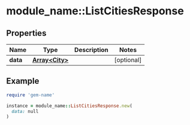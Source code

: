 # module_name::ListCitiesResponse

## Properties

| Name | Type | Description | Notes |
| ---- | ---- | ----------- | ----- |
| **data** | [**Array&lt;City&gt;**](City.md) |  | [optional] |

## Example

```ruby
require 'gem-name'

instance = module_name::ListCitiesResponse.new(
  data: null
)
```

